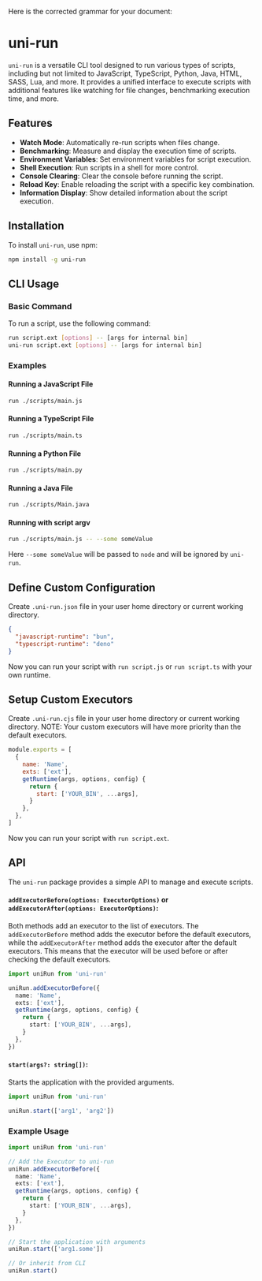 Here is the corrected grammar for your document:

# uni-run

`uni-run` is a versatile CLI tool designed to run various types of scripts, including but not limited to JavaScript, TypeScript, Python, Java, HTML, SASS, Lua, and more. It provides a unified interface to execute scripts with additional features like watching for file changes, benchmarking execution time, and more.

## Features

- **Watch Mode**: Automatically re-run scripts when files change.
- **Benchmarking**: Measure and display the execution time of scripts.
- **Environment Variables**: Set environment variables for script execution.
- **Shell Execution**: Run scripts in a shell for more control.
- **Console Clearing**: Clear the console before running the script.
- **Reload Key**: Enable reloading the script with a specific key combination.
- **Information Display**: Show detailed information about the script execution.

## Installation

To install `uni-run`, use npm:

```sh
npm install -g uni-run
```

## CLI Usage

### Basic Command

To run a script, use the following command:

```sh
run script.ext [options] -- [args for internal bin]
uni-run script.ext [options] -- [args for internal bin]
```

### Examples

#### Running a JavaScript File

```sh
run ./scripts/main.js
```

#### Running a TypeScript File

```sh
run ./scripts/main.ts
```

#### Running a Python File

```sh
run ./scripts/main.py
```

#### Running a Java File

```sh
run ./scripts/Main.java
```

#### Running with script argv

```sh
run ./scripts/main.js -- --some someValue
```

Here `--some someValue` will be passed to `node` and will be ignored by `uni-run`.

## Define Custom Configuration

Create `.uni-run.json` file in your user home directory or current working directory.

```json
{
  "javascript-runtime": "bun",
  "typescript-runtime": "deno"
}
```

Now you can run your script with `run script.js` or `run script.ts` with your own runtime.

## Setup Custom Executors

Create `.uni-run.cjs` file in your user home directory or current working directory.
NOTE: Your custom executors will have more priority than the default executors.

```js
module.exports = [
  {
    name: 'Name',
    exts: ['ext'],
    getRuntime(args, options, config) {
      return {
        start: ['YOUR_BIN', ...args],
      }
    },
  },
]
```

Now you can run your script with `run script.ext`.

## API

The `uni-run` package provides a simple API to manage and execute scripts.

#### `addExecutorBefore(options: ExecutorOptions)` or `addExecutorAfter(options: ExecutorOptions)`:

Both methods add an executor to the list of executors. The `addExecutorBefore` method adds the executor before the default executors, while the `addExecutorAfter` method adds the executor after the default executors. This means that the executor will be used before or after checking the default executors.

```typescript
import uniRun from 'uni-run'

uniRun.addExecutorBefore({
  name: 'Name',
  exts: ['ext'],
  getRuntime(args, options, config) {
    return {
      start: ['YOUR_BIN', ...args],
    }
  },
})
```

#### `start(args?: string[])`:

Starts the application with the provided arguments.

```typescript
import uniRun from 'uni-run'

uniRun.start(['arg1', 'arg2'])
```

### Example Usage

```typescript
import uniRun from 'uni-run'

// Add the Executor to uni-run
uniRun.addExecutorBefore({
  name: 'Name',
  exts: ['ext'],
  getRuntime(args, options, config) {
    return {
      start: ['YOUR_BIN', ...args],
    }
  },
})

// Start the application with arguments
uniRun.start(['arg1.some'])

// Or inherit from CLI
uniRun.start()
```
